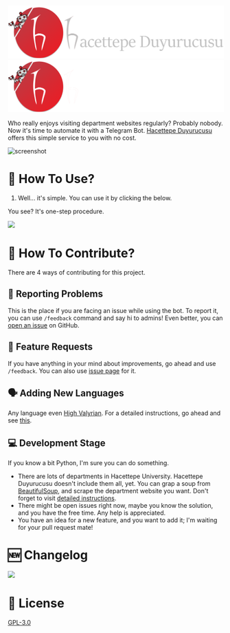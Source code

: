 ![Hacettepe Duyurucusu Banner](assets/hu-announcement-bot-banner-light.png#gh-light-mode-only)
![Hacettepe Duyurucusu Banner](assets/hu-announcement-bot-banner-dark.png#gh-dark-mode-only)

Who really enjoys visiting department websites regularly? Probably nobody. Now it's time to automate it with a Telegram
Bot. [Hacettepe Duyurucusu](https://t.me/HacettepeDuyurucuBot) offers this simple service to you with no cost.

![screenshot](https://github.com/hacettepeoyt/hu-announcement-bot/assets/51515287/a6a92fec-f9cf-4767-b516-e297af32600c)

# 🎉 How To Use?

1. Well... it's simple. You can use it by clicking the below.

You see? It's one-step procedure.

<a href="https://t.me/HacettepeDuyurucuBot">
  <img src="https://github.com/hacettepeoyt/hu-announcement-bot/assets/51515287/e28fa352-71c0-4f38-9107-2e33eef42d12" width="200px" />   
</a>

# 🦾 How To Contribute?

There are 4 ways of contributing for this project.

## 🐛 Reporting Problems

This is the place if you are facing an issue while using the bot. To report it, you can use `/feedback` command and say
hi to admins! Even better, you
can [open an issue](https://docs.github.com/en/issues/tracking-your-work-with-issues/creating-an-issue) on GitHub.

## 🙏 Feature Requests

If you have anything in your mind about improvements, go ahead and use `/feedback`. You can also
use [issue page](https://github.com/hacettepeoyt/hu-announcement-bot/issues) for it.

## 🗣 Adding New Languages

Any language even [High Valyrian](https://awoiaf.westeros.org/index.php/High_Valyrian). For a detailed instructions, go
ahead and see [this](https://github.com/hacettepeoyt/hu-announcement-bot/blob/master/docs/translation-guide.md).

## 💻 Development Stage

If you know a bit Python, I'm sure you can do something.

- There are lots of departments in Hacettepe University. Hacettepe Duyurucusu doesn't include them all, yet. You can
  grap a soup from [BeautifulSoup](https://beautiful-soup-4.readthedocs.io/en/latest/), and scrape the department
  website you want. Don't forget to
  visit [detailed instructions](https://github.com/furkansimsekli/hu-announcement-bot/tree/master/docs/scraper-guide.md).
- There might be open issues right now, maybe you know the solution, and you have the free time. Any help is
  appreciated.
- You have an idea for a new feature, and you want to add it; I'm waiting for your pull request mate!

# 🆕 Changelog
<a href="https://t.me/hacettepeduyuru">
  <img src="https://github.com/hacettepeoyt/hu-announcement-bot/assets/51515287/f749954e-9146-4131-890a-798941cfe461" width="200px" />   
</a>

# 📃 License

[GPL-3.0](https://www.gnu.org/licenses/gpl-3.0.en.html)
